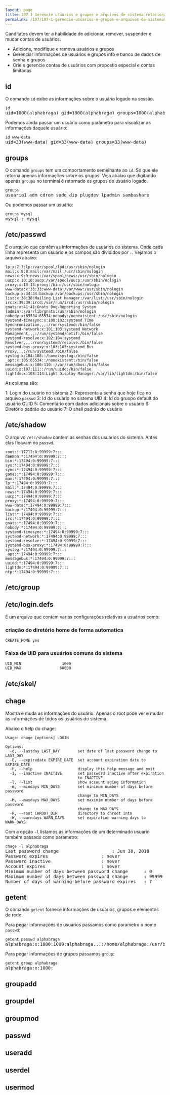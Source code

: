 ```yaml
---
layout: page
title: 107.1 Gerencie usuarios e grupos e arquivos de sistema relacionados
permalink: /107/107-1-gerencie-usuarios-e-grupos-e-arquivos-de-sistemas-relacionados
---
```


Canditatos devem ter a habilidade de adicionar, remover, suspender e mudar contas de usuários.

* Adicione, modifique e remova usuários e grupos
* Gerenciar informações de usuários e grupos info e banco de dados de senha e grupos
* Crie e gerencie contas de usuários com propostio especial e contas limitadas

## id

O comando `id` exibe as informações sobre o usuário logado na sessão.


<pre class="command-line language-bash">
<code>id</code>
uid=1000(alphabraga) gid=1000(alphabraga) groups=1000(alphabraga),4(adm),24(cdrom),27(sudo)
</pre>

Podemos ainda passar um usuário como parâmetro para visualizar as informações daquele usuário:

<pre class="command-line language-bash">
<code>id www-data</code>
uid=33(www-data) gid=33(www-data) groups=33(www-data)
</pre>

## groups

O comando `groups` tem um comportamento semelhante ao `id`. Só que ele retorna apenas informações sobre os grupos. Veja abaixo que digitando apenas `groups` no terminal é retornado os grupos do usuário logado.

<pre class="command-line language-bash">
<code>groups</code>
usuario1 adm cdrom sudo dip plugdev lpadmin sambashare
</pre>

Ou podemos passar um usuário:

<pre class="command-line language-bash">
<code>groups mysql</code>
mysql : mysql
</pre>



## /etc/passwd

É o arquivo que contêm as informações de usuários do sistema. Onde cada linha representa um usuário e os campos são divididos por `:`. Vejamos o arquivo abaixo:

	lp:x:7:7:lp:/var/spool/lpd:/usr/sbin/nologin
	mail:x:8:8:mail:/var/mail:/usr/sbin/nologin
	news:x:9:9:news:/var/spool/news:/usr/sbin/nologin
	uucp:x:10:10:uucp:/var/spool/uucp:/usr/sbin/nologin
	proxy:x:13:13:proxy:/bin:/usr/sbin/nologin
	www-data:x:33:33:www-data:/var/www:/usr/sbin/nologin
	backup:x:34:34:backup:/var/backups:/usr/sbin/nologin
	list:x:38:38:Mailing List Manager:/var/list:/usr/sbin/nologin
	irc:x:39:39:ircd:/var/run/ircd:/usr/sbin/nologin
	gnats:x:41:41:Gnats Bug-Reporting System (admin):/var/lib/gnats:/usr/sbin/nologin
	nobody:x:65534:65534:nobody:/nonexistent:/usr/sbin/nologin
	systemd-timesync:x:100:102:systemd Time Synchronization,,,:/run/systemd:/bin/false
	systemd-network:x:101:103:systemd Network Management,,,:/run/systemd/netif:/bin/false
	systemd-resolve:x:102:104:systemd Resolver,,,:/run/systemd/resolve:/bin/false
	systemd-bus-proxy:x:103:105:systemd Bus Proxy,,,:/run/systemd:/bin/false
	syslog:x:104:108::/home/syslog:/bin/false
	_apt:x:105:65534::/nonexistent:/bin/false
	messagebus:x:106:110::/var/run/dbus:/bin/false
	uuidd:x:107:111::/run/uuidd:/bin/false
	lightdm:x:108:114:Light Display Manager:/var/lib/lightdm:/bin/false

As colunas são:

1: Login do usuário no sistema 
2: Representa a senha que hoje fica no arquivo `passwd`
3: Id do usuário no sistema UID
4: Id do gruopo default do usuário GUID
5: Comentário com dados adicionais sobre o usuário
6: Diretório padrão do usuário 
7: O shell padrão do usuário

## /etc/shadow

O arquivo `/etc/shadow` contem as senhas dos usuários do sistema. Antes elas ficavam no `passwd`.

	root:!:17712:0:99999:7:::
	daemon:*:17494:0:99999:7:::
	bin:*:17494:0:99999:7:::
	sys:*:17494:0:99999:7:::
	sync:*:17494:0:99999:7:::
	games:*:17494:0:99999:7:::
	man:*:17494:0:99999:7:::
	lp:*:17494:0:99999:7:::
	mail:*:17494:0:99999:7:::
	news:*:17494:0:99999:7:::
	uucp:*:17494:0:99999:7:::
	proxy:*:17494:0:99999:7:::
	www-data:*:17494:0:99999:7:::
	backup:*:17494:0:99999:7:::
	list:*:17494:0:99999:7:::
	irc:*:17494:0:99999:7:::
	gnats:*:17494:0:99999:7:::
	nobody:*:17494:0:99999:7:::
	systemd-timesync:*:17494:0:99999:7:::
	systemd-network:*:17494:0:99999:7:::
	systemd-resolve:*:17494:0:99999:7:::
	systemd-bus-proxy:*:17494:0:99999:7:::
	syslog:*:17494:0:99999:7:::
	_apt:*:17494:0:99999:7:::
	messagebus:*:17494:0:99999:7:::
	uuidd:*:17494:0:99999:7:::
	lightdm:*:17494:0:99999:7:::
	ntp:*:17494:0:99999:7:::

## /etc/group


## /etc/login.defs

É um arquivo que contem varias configurações relativas a usuários como:

### criação do diretório home de forma automatica 

	CREATE_HOME	yes

### Faixa de UID para usuários comuns do sistema

	UID_MIN                  1000
	UID_MAX                 60000


## /etc/skel/




## chage

Mostra e muda as informações do usuário. Apenas o root pode ver  e mudar as informações de todos os usuários do sistema.

Abaixo o help do chage:

	Usage: chage [options] LOGIN

	Options:
	  -d, --lastday LAST_DAY        set date of last password change to LAST_DAY
	  -E, --expiredate EXPIRE_DATE  set account expiration date to EXPIRE_DATE
	  -h, --help                    display this help message and exit
	  -I, --inactive INACTIVE       set password inactive after expiration
	                                to INACTIVE
	  -l, --list                    show account aging information
	  -m, --mindays MIN_DAYS        set minimum number of days before password
	                                change to MIN_DAYS
	  -M, --maxdays MAX_DAYS        set maximim number of days before password
	                                change to MAX_DAYS
	  -R, --root CHROOT_DIR         directory to chroot into
	  -W, --warndays WARN_DAYS      set expiration warning days to WARN_DAYS

Com a opção `-l` listamos as informações de um determinado usuario também passado como parametro:

<pre class="command-line language-bash">
<code>chage -l alphabraga</code>
Last password change					: Jun 30, 2018
Password expires					: never
Password inactive					: never
Account expires						: never
Minimum number of days between password change		: 0
Maximum number of days between password change		: 99999
Number of days of warning before password expires	: 7
</pre>


## getent

O comando `getent` fornece informações de usuários, grupos e elementos de rede.

Para pegar informações de usuarios passamos como parametro o nome `passwd`:

<pre class="command-line language-bash">
<code>getent passwd alphabraga</code>
alphabraga:x:1000:1000:alphabraga,,,:/home/alphabraga:/usr/bin/zsh
</pre>

Para pegar informações de grupos passamos `group`:

<pre class="command-line language-bash">
<code>getent group alphabraga</code>
alphabraga:x:1000:
</pre>

## groupadd


## groupdel


## groupmod


## passwd


## useradd


## userdel


## usermod